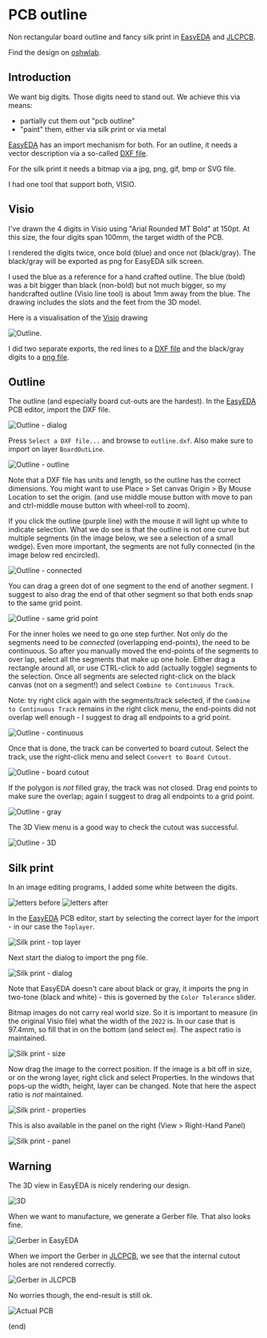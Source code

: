 # PCB outline

Non rectangular board outline and fancy silk print
in [EasyEDA](https://easyeda.com) and [JLCPCB](https://jlcpcb.com/). 

Find the design on [oshwlab](https://oshwlab.com/maartenpennings/elektroclub2022).

## Introduction

We want big digits.
Those digits need to stand out.
We achieve this via means:
 - partially cut them out "pcb outline"
 - "paint" them, either via silk print or via metal
 
[EasyEDA](https://easyeda.com) has an import mechanism for both.
For an outline, it needs a vector description via a so-called [DXF file](https://en.wikipedia.org/wiki/AutoCAD_DXF).

For the silk print it needs a bitmap via a jpg, png, gif, bmp or SVG file.

I had one tool that support both, VISIO.


## Visio

I've drawn the 4 digits in Visio using "Arial Rounded MT Bold" at 150pt.
At this size, the four digits span 100mm, the target width of the PCB.

I rendered the digits twice, once bold (blue) and once not (black/gray).
The black/gray will be exported as png for EasyEDA silk screen.

I used the blue as a reference for a hand crafted outline.
The blue (bold) was a bit bigger than black (non-bold) but not much bigger, 
so my handcrafted outline (Visio line tool) is about 1mm away from the blue.
The drawing includes the slots and the feet from the 3D model.

Here is a visualisation of the [Visio](outline.vsdx) drawing

![Outline](outline.png).

I did two separate exports, the red lines to a [DXF file](outline.dxf)
and the black/gray digits to a [png file](letters.png).


## Outline

The outline (and especially board cut-outs are the hardest).
In the [EasyEDA](https://easyeda.com) PCB editor, import the DXF file.

![Outline - dialog](easyeda-dxf1.png)

Press `Select a DXF file...` and browse to `outline.dxf`.
Also make sure to import on layer `BoardOutLine`.

![Outline - outline](easyeda-dxf2.png)

Note that a DXF file has units and length, so the outline has the correct dimensions.
You might want to use Place > Set canvas Origin > By Mouse Location to set the origin.
(and use middle mouse button with move to pan and ctrl-middle mouse button with wheel-roll to zoom).

If you click the outline (purple line) with the mouse it will light up white to indicate selection.
What we do see is that the outline is not one curve but multiple segments 
(in the image below, we see a selection of a small wedge).
Even more important, the segments are not fully connected (in the image below red encircled).

![Outline - connected](easyeda-dxf3.png)

You can drag a green dot of one segment to the end of another segment. I suggest to also drag the end of that other segment
so that both ends snap to the same grid point.

![Outline - same grid point](easyeda-dxf4.png)

For the inner holes we need to go one step further. 
Not only do the segments need to be _connected_ (overlapping end-points), the need to be continuous.
So after you manually moved the end-points of the segments to over lap, select all the segments that make up one hole.
Either drag a rectangle around all, or use CTRL-click to add (actually toggle) segments to the selection.
Once all segments are selected right-click on the black canvas (not on a segment!) and select `Combine to Continuous Track`.

Note: try right click again with the segments/track selected, if the `Combine to Continuous Track` remains in the right click
menu, the end-points did not overlap well enough - I suggest to drag all endpoints to a grid point.

![Outline - continuous](easyeda-dxf5.png)

Once that is done, the track can be converted to board cutout.
Select the track, use the right-click menu and select `Convert to Board Cutout`.

![Outline - board cutout](easyeda-dxf6.png)

If the polygon is _not_ filled gray, the track was not closed. Drag end points to make sure the overlap;
again I suggest to drag all endpoints to a grid point.

![Outline - gray](easyeda-dxf7.png)

The 3D View menu is a good way to check the cutout was successful.

![Outline - 3D](easyeda-dxf8.png)


## Silk print

In an image editing programs, I added some white between the digits.

![letters before](letters.png) ![letters after](letters-edited.png)

In the [EasyEDA](https://easyeda.com) PCB editor, start by selecting the 
correct layer for the import - in our case the `Toplayer`. 

![Silk print - top layer](easyeda-png0.png)


Next start the dialog to import the png file. 

![Silk print - dialog](easyeda-png1.png)

Note that EasyEDA doesn't care about black or gray, it imports the png in two-tone (black and white) - this
is governed by the `Color Tolerance` slider.

Bitmap images do not carry real world size. So it is important to measure (in the original Visio file)
what the width of the `2022` is. In our case that is 97.4mm, so fill that in on the bottom (and select `mm`).
The aspect ratio is maintained.

![Silk print - size](easyeda-png2.png)

Now drag the image to the correct position.
If the image is a bit off in size, or on the wrong layer, right click and select Properties.
In the windows that pops-up the width, height, layer can be changed.
Note that here the aspect ratio is _not_ maintained.

![Silk print - properties](easyeda-png3.png)

This is also available in the panel on the right (View > Right-Hand Panel)

![Silk print - panel](easyeda-png4.png)


## Warning

The 3D view in EasyEDA is nicely rendering our design.

![3D](view-0.png)

When we want to manufacture, we generate a Gerber file. That also looks fine.

![Gerber in EasyEDA](view-1.png)

When we import the Gerber in [JLCPCB](https://jlcpcb.com/), we see that the internal cutout holes
are not rendered correctly. 

![Gerber in JLCPCB](view-2.png)

No worries though, the end-result is still ok.

![Actual PCB](view-3.jpg)


(end)
